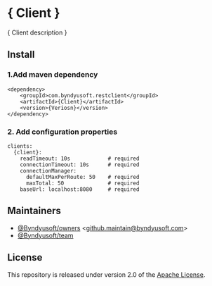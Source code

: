 # { Client }
{ Client description }

## Install

### 1.Add maven dependency

```
<dependency>
    <groupId>com.byndyusoft.restclient</groupId>
    <artifactId>{Client}</artifactId>
    <version>{Veriosn}</version>
</dependency>
```

### 2. Add configuration properties
```
clients:
  {client}:
    readTimeout: 10s            # required
    connectionTimeout: 10s      # required
    connectionManager:
      defaultMaxPerRoute: 50    # required
      maxTotal: 50              # required
    baseUrl: localhost:8080     # required
```

## Maintainers

- [@Byndyusoft/owners](https://github.com/orgs/Byndyusoft/teams/owners) <<github.maintain@byndyusoft.com>>
- [@Byndyusoft/team](https://github.com/orgs/Byndyusoft/teams/team)

## License

This repository is released under version 2.0 of the
[Apache License](https://www.apache.org/licenses/LICENSE-2.0).